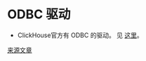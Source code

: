 # ODBC 驱动

- ClickHouse官方有 ODBC 的驱动。 见 [这里](https://github.com/ClickHouse/clickhouse-odbc)。

[来源文章](https://clickhouse.yandex/docs/zh/interfaces/odbc/) <!--hide-->
